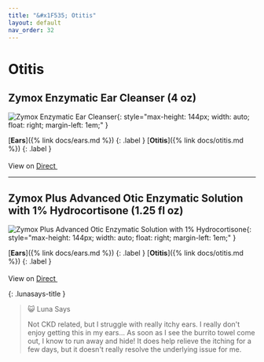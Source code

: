 ```yaml
---
title: "&#x1F535; Otitis"
layout: default
nav_order: 32
---
```


# Otitis


## Zymox Enzymatic Ear Cleanser (4 oz)

![Zymox Enzymatic Ear Cleanser](https://shop.zymox.com/media/6b/d4/23/1705416514/660f864367a14d3db4cb0c0cb4523952.png){: style="max-height: 144px; width: auto; float: right; margin-left: 1em;" }

[**Ears**]({% link docs/ears.md %})
{: .label }
[**Otitis**]({% link docs/otitis.md %})
{: .label }

View on <a href="https://shop.zymox.com/ZYMOX-Enzymatic-Ear-Cleanser-Authentic-Product-Made-in-the-USA-4-oz/RZEC0400" class="external" target="_blank">Direct <svg width="18" height="18" viewBox="0 0 24 24" aria-labelledby="svg-external-link-title"><use xlink:href="#svg-external-link"></use></svg></a>

* * *



## Zymox Plus Advanced Otic Enzymatic Solution with 1% Hydrocortisone (1.25 fl oz)

![Zymox Plus Advanced Otic Enzymatic Solution with 1% Hydrocortisone](https://shop.zymox.com/media/e7/a5/d1/1705416466/aa33de58fcef4159a8345ada7e3c08a8.png){: style="max-height: 144px; width: auto; float: right; margin-left: 1em;" }

[**Ears**]({% link docs/ears.md %})
{: .label }
[**Otitis**]({% link docs/otitis.md %})
{: .label }

View on <a href="https://shop.zymox.com/products/zymox-ear-care/zymox-advanced-formula-otic-plus-with-1-hydrocortisone/" class="external" target="_blank">Direct <svg width="18" height="18" viewBox="0 0 24 24" aria-labelledby="svg-external-link-title"><use xlink:href="#svg-external-link"></use></svg></a>

{: .lunasays-title }
> &#x1F63A; Luna Says
>
> Not CKD related, but I struggle with really itchy ears. I really don't enjoy getting this in my ears... As soon as I see the burrito towel come out, I know to run away and hide! It does help relieve the itching for a few days, but it doesn't really resolve the underlying issue for me.

<!-- Updated 2024-10-21 23:06:55.390018Z -->
